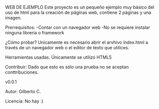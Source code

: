 WEB DE EJEMPLO
Este proyecto es un pequeño ejemplo muy básico del uso de html para la creación de páginas web, contiene 2 páginas y una imagen.

Prerrequisitos:
-Contar con un navegador web 
-No se requiere instalar ninguna librería o framework

¿Cómo probar?
Unicamente es necesario abrir el arvhivo index.html a través de un navegador web o el editor de texto que utilices.

Herramientas usadas.
Únicamente se utilizó HTML5

Contribuir:
Dado que esto es sólo una prueba no se aceptan conttribuciones.

v0.0.1

Autor:
Gilberto C.

Licencia:
No hay :)

